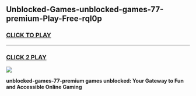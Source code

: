 
## Unblocked-Games-unblocked-games-77-premium-Play-Free-rql0p
<h3>
<a href="https://premium76.site?title=unblocked-games-77-premium&ref=18A1">CLICK TO PLAY</a></h3>
<hr>

<h3>
<a href="https://premium76.site?title=unblocked-games-77-premium&ref=18A1">CLICK 2 PLAY</a>
  
</h3>

<a href="https://premium76.site?title=unblocked-games-77-premium&ref=18A1"><img src="https://clearcache.store/games.png"></a>


**unblocked-games-77-premium games unblocked: Your Gateway to Fun and Accessible Online Gaming**
